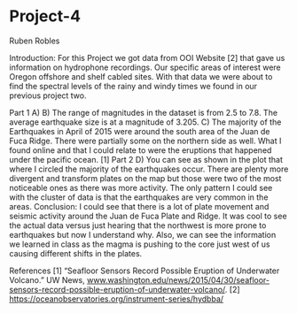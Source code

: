 # Project-4
Ruben Robles

Introduction: For this Project we got data from OOI Website [2] that gave us information on hydrophone recordings. Our specific areas of interest were Oregon offshore and shelf cabled sites. With that data we were about to find the spectral levels of the rainy and windy times we found in our previous project two. 

Part 1
A)
B) The range of magnitudes in the dataset is from 2.5 to 7.8. The average earthquake size is at a magnitude of 3.205.
C) The majority of the Earthquakes in April of 2015 were around the south area of the Juan de Fuca Ridge. There were partially some on the northern side as well. What I found online and that I could relate to were the eruptions that happened under the pacific ocean. [1]
Part 2
D) You can see as shown in the plot that where I circled the majority of the earthquakes occur. There are plenty more divergent and transform plates on the map but those were two of the most noticeable ones as there was more activity. The only pattern I could see with the cluster of data is that the earthquakes are very common in the areas.
Conclusion:
I could see that there is a lot of plate movement and seismic activity around the Juan de Fuca Plate and Ridge. It was cool to see the actual data versus just hearing that the northwest is more prone to earthquakes but now I understand why. Also, we can see the information we learned in class as the magma is pushing to the core just west of us causing different shifts in the plates.



References [1] “Seafloor Sensors Record Possible Eruption of Underwater Volcano.” UW News, www.washington.edu/news/2015/04/30/seafloor-sensors-record-possible-eruption-of-underwater-volcano/.
[2] https://oceanobservatories.org/instrument-series/hydbba/

